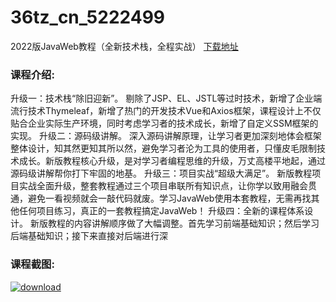 # 36tz_cn_5222499
2022版JavaWeb教程（全新技术栈，全程实战）
[下载地址](http://www.36tz.cn/article/5222499 "下载地址")
### 课程介绍:
升级一：技术栈“除旧迎新”。
剔除了JSP、EL、JSTL等过时技术，新增了企业端流行技术Thymeleaf，新增了热门的开发技术Vue和Axios框架，课程设计上不仅贴合企业实际生产环境，同时考虑学习者的技术成长，新增了自定义SSM框架的实现。
升级二：源码级讲解。
深入源码讲解原理，让学习者更加深刻地体会框架整体设计，知其然更知其所以然，避免学习者沦为工具的使用者，只懂皮毛限制技术成长。新版教程核心升级，是对学习者编程思维的升级，万丈高楼平地起，通过源码级讲解帮你打下牢固的地基。
升级三：项目实战“超级大满足”。
新版教程项目实战全面升级，整套教程通过三个项目串联所有知识点，让你学以致用融会贯通，避免一看视频就会一敲代码就废。学习JavaWeb使用本套教程，无需再找其他任何项目练习，真正的一套教程搞定JavaWeb！
升级四：全新的课程体系设计。
新版教程的内容讲解顺序做了大幅调整。首先学习前端基础知识；然后学习后端基础知识；接下来直接对后端进行深

### 课程截图:
[![download](http://36tz.cn/muke_img/2022_01_2-42.png "下载地址")](http://www.36tz.cn "下载地址")
